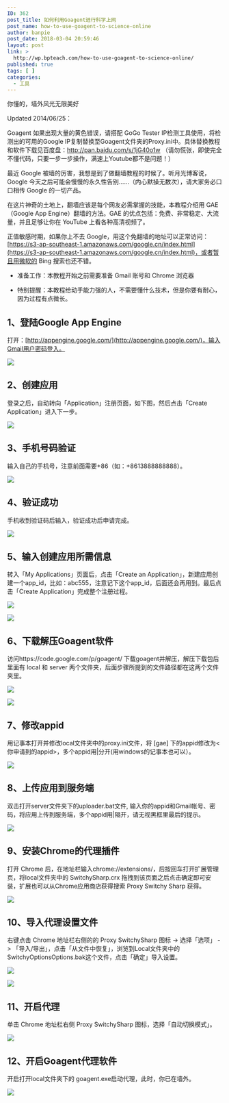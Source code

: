 ```yaml
---
ID: 362
post_title: 如何利用Goagent进行科学上网
post_name: how-to-use-goagent-to-science-online
author: banpie
post_date: 2018-03-04 20:59:46
layout: post
link: >
  http://wp.bpteach.com/how-to-use-goagent-to-science-online/
published: true
tags: [ ]
categories:
  - 工具
---
```

你懂的，墙外风光无限美好

Updated 2014/06/25：

Goagent 如果出现大量的黄色错误，请搭配 GoGo Tester IP检测工具使用，将检测出的可用的Google IP复制替换至Goagent文件夹的Proxy.ini中。具体替换教程和软件下载见百度盘：http://pan.baidu.com/s/1jG40o1w （请勿慌张，即使完全不懂代码，只要一步一步操作，满速上Youtube都不是问题！）

最近 Google 被墙的厉害，我想是到了做翻墙教程的时候了。听月光博客说，Google 今天之后可能会慢慢的永久性告别……（内心默操无数次），请大家务必口口相传 Google 的一切产品。

在这片神奇的土地上，翻墙应该是每个网友必需掌握的技能，本教程介绍用 GAE（Google App Engine）翻墙的方法。GAE 的优点包括：免费、非常稳定、大流量，并且足够让你在 YouTube 上看各种高清视频了。

正值敏感时期，如果你上不去 Google，用这个免翻墙的地址可以正常访问：[https://s3-ap-southeast-1.amazonaws.com/google.cn/index.html](https://s3-ap-southeast-1.amazonaws.com/google.cn/index.html)，或者暂且用微软的 Bing 搜索也还不错。

*   准备工作：本教程开始之前需要准备 Gmail 账号和 Chrome 浏览器

*   特别提醒：本教程给动手能力强的人，不需要懂什么技术，但是你要有耐心，因为过程有点微长。

## 1、登陆Google App Engine

打开：[http://appengine.google.com/](http://appengine.google.com/)，输入Gmail用户密码登入。

![](http://mmbiz.qpic.cn/mmbiz/z3T1vlHdIXicppN5PE5emibTadnVPd3nB4XowtBp8sv1xfXbC8Co3zoC7WDdWLeYCRpS0JXLpbTomSIlvBycmDBA/0)

## 2、创建应用

登录之后，自动转向「Application」注册页面，如下图，然后点击「Create Application」进入下一步。

![](http://mmbiz.qpic.cn/mmbiz/z3T1vlHdIXicppN5PE5emibTadnVPd3nB43wN2tyNXHeibUhsVyVzsucFbbbqfEFXWqA25JEkSt8uIe5qxu88Q83Q/0)

## 3、手机号码验证

输入自己的手机号，注意前面需要+86（如：+8613888888888）。

![](http://mmbiz.qpic.cn/mmbiz/z3T1vlHdIXicppN5PE5emibTadnVPd3nB4W4GIVwY822WblhiaO0BgUkw8DFqicePUibXE7H3vxOM67Y7dyPCrz6Wow/0)

## 4、验证成功

手机收到验证码后输入，验证成功后申请完成。

![](http://mmbiz.qpic.cn/mmbiz/z3T1vlHdIXicppN5PE5emibTadnVPd3nB49XBuTnxRb8djWOs1BNn1pke2auUmxYWmeWJ7oQj95cp9J8NM8kwRgg/0)

## 5、输入创建应用所需信息

转入「My Applications」页面后，点击「Create an Application」，新建应用创建一个app_id，比如：abc555，注意记下这个app_id，后面还会再用到。最后点击「Create Application」完成整个注册过程。

![](http://mmbiz.qpic.cn/mmbiz/z3T1vlHdIXicppN5PE5emibTadnVPd3nB4A6HibNKibojxCMg9GdA5F2ibCfhZ4j9WjR3mlxrPZQvtuos6EwInmluuw/0)

![](http://mmbiz.qpic.cn/mmbiz/z3T1vlHdIXicppN5PE5emibTadnVPd3nB42UoTricqo7SvUmiafDYicJ0oJea1ECNPicDfEQ88S5GLQC5g40fBZvr5fg/0)

## 6、下载解压Goagent软件

访问https://code.google.com/p/goagent/ 下载goagent并解压，解压下载包后里面有 local 和 server 两个文件夹，后面步骤所提到的文件路径都在这两个文件夹里。

![](http://mmbiz.qpic.cn/mmbiz/z3T1vlHdIXicppN5PE5emibTadnVPd3nB4VAJiaYIzPFSmEdZmW69MEO1gk6qHec7Ds5BQ7hx1GZOjpiblSL69J1uQ/0)

![](http://mmbiz.qpic.cn/mmbiz/z3T1vlHdIXicppN5PE5emibTadnVPd3nB4dn34tVqpItNc9gxsfrTopQmvFTLWj1SYRUWSoXm1dmcHN7lElU8Q9A/0)

## 7、修改appid

用记事本打开并修改local文件夹中的proxy.ini文件，将 [gae] 下的appid修改为&lt;你申请到的appid&gt;，多个appid用|分开(用windows的记事本也可以）。

![](http://mmbiz.qpic.cn/mmbiz/z3T1vlHdIXicppN5PE5emibTadnVPd3nB406MXic8egKdaqxYfXOVjFXMHDSoHaPqKq1Lwg3zvZ7VVXmB4CBXdxLQ/0)

## 8、上传应用到服务端

双击打开server文件夹下的uploader.bat文件, 输入你的appid和Gmail帐号、密码，将应用上传到服务端，多个appid用|隔开，请无视黑框里最后的提示。

![](http://mmbiz.qpic.cn/mmbiz/z3T1vlHdIXicppN5PE5emibTadnVPd3nB4KI62nIhScLapVBibCzjSxdPV44UEW53sVL24yh8APuuTkaEGwJviaPlQ/0)

## 9、安装Chrome的代理插件

打开 Chrome 后，在地址栏输入chrome://extensions/，后按回车打开扩展管理页，将local文件夹中的 SwitchySharp.crx 拖拽到该页面之后点击确定即可安装，扩展也可以从Chrome应用商店获得搜索 Proxy Switchy Sharp 获得。

![](http://mmbiz.qpic.cn/mmbiz/z3T1vlHdIXicppN5PE5emibTadnVPd3nB4RxkYGGAsYtiaRT7lBzoCWT7qF9XhWxAbOPpmMh4huBbT6LCN4Seic0Cg/0)

## 10、导入代理设置文件

右键点击 Chrome 地址栏右侧的的 Proxy SwitchySharp 图标 -&gt; 选择「选项」 -&gt; 「导入/导出」，点击「从文件中恢复」，浏览到Local文件夹中的SwitchyOptionsOptions.bak这个文件，点击「确定」导入设置。

![](http://mmbiz.qpic.cn/mmbiz/z3T1vlHdIXicppN5PE5emibTadnVPd3nB4Zr4gfhlNGZ2xTSdtiaG9VD40zPNFY39uZzfmlMcudKk2r4klK9T11Hg/0)

![](http://mmbiz.qpic.cn/mmbiz/z3T1vlHdIXicppN5PE5emibTadnVPd3nB4ic4c0JtWulKyckVukficq5FIoibfqqiaaxy63M9NSZzYuyGYvpor7h4scQ/0)

## 11、开启代理

单击 Chrome 地址栏右侧 Proxy SwitchySharp 图标，选择「自动切换模式」。

![](http://mmbiz.qpic.cn/mmbiz/z3T1vlHdIXicppN5PE5emibTadnVPd3nB4kWRT6mnEJ6AtO9D0YrewEdicnZVoTXq9oe5DtibeOuSWQdMtcibzexFJg/0)

## 12、开启Goagent代理软件

开启打开local文件夹下的 goagent.exe启动代理，此时，你已在墙外。

![](http://mmbiz.qpic.cn/mmbiz/z3T1vlHdIXicppN5PE5emibTadnVPd3nB4k3DcUwXT66TX46lYqGJjp9zEcDuYCReKyT5sKtqCpPQJS0jYlqKg5Q/0)